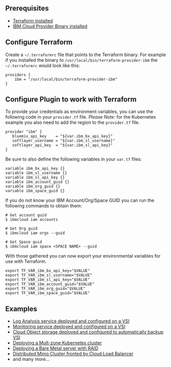 ## Prerequisites  
- [Terraform installed](https://www.terraform.io/intro/getting-started/install.html)
- [IBM Cloud Provider Binary installed](https://github.com/IBM-Cloud/terraform-provider-ibm/releases)

## Configure Terraform  
Create a `~/.terraformrc` file that points to the Terraform binary. For example if you installed the binary to `/usr/local/bin/terraform-provider-ibm` the `~/.terraformrc` would look like this:

```hcl
providers {
    ibm = "/usr/local/bin/terraform-provider-ibm"
}
```

## Configure Plugin to work with Terraform  
To provide your credentials as environment variables, you can use the following code in your `provider.tf` file. *Please Note*: for the Kubernetes example you also need to add the region to the `provider.tf` file. 

```hcl
provider "ibm" {
   bluemix_api_key    = "${var.ibm_bx_api_key}"
   softlayer_username = "${var.ibm_sl_username}"
   softlayer_api_key  = "${var.ibm_sl_api_key}"
}
```

Be sure to also define the following variables in your `var.tf` files:

```hcl
variable ibm_bx_api_key {}
variable ibm_sl_username {}
variable ibm_sl_api_key {}
variable ibm_account_guid {}
variable ibm_org_guid {}
variable ibm_space_guid {}
```

If you do not know your IBM Account/Org/Space GUID you can run the following commands to obtain them:

```shell
# Get account guid 
$ ibmcloud iam accounts

# Get Org guid
$ ibmcloud iam orgs --guid

# Get Space guid
$ ibmcloud iam space <SPACE NAME> --guid
```

With those gathered you can now export your environmental variables for use with Terraform. 

```shell
export TF_VAR_ibm_bx_api_key="$VALUE"
export TF_VAR_ibm_sl_username="$VALUE"
export TF_VAR_ibm_sl_api_key="$VALUE"
export TF_VAR_ibm_account_guid="$VALUE"
export TF_VAR_ibm_org_guid="$VALUE"
export TF_VAR_ibm_space_guid="$VALUE"
```

## Examples

- [Log Analysis service deployed and configured on a VSI](LogAnalysisVSI/)
- [Monitoring service deployed and configured on a VSI](MonitoringVSI/)
- [Cloud Object storage deployed and configured to automatically backup VSI](VsiWithCosBackup/)
- [Deploying a Mult-zone Kubernetes cluster](KubernetesMultiZoneCluster/)
- [Deploying a Bare Metal server with RAID](BareMetalServer/)
- [Distributed Minio Cluster fronted by Cloud Load Balancer](LBaaSMinioVSI/)
- and many more... 
